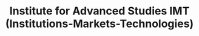 ---
dateStart: 2013-06-09
dateEnd: 2013-06-14
title: "Institute for Advanced Studies IMT (Institutions-Markets-Technologies)"
venue: "Institute for Advanced Studies IMT (Institutions-Markets-Technologies)"
organizer: Andrea Scharnhorst, Alexander Petersen
credit: "Places & Spaces"
city: Lucca
state:
country: Italy
pdfLink:
venueImages:
 - sm: image01.sm.jpg
   lg: image01.lg.jpg
 - sm: image02.sm.jpg
   lg: image02.lg.jpg
 - sm: image03.sm.jpg
   lg: image03.lg.jpg
---